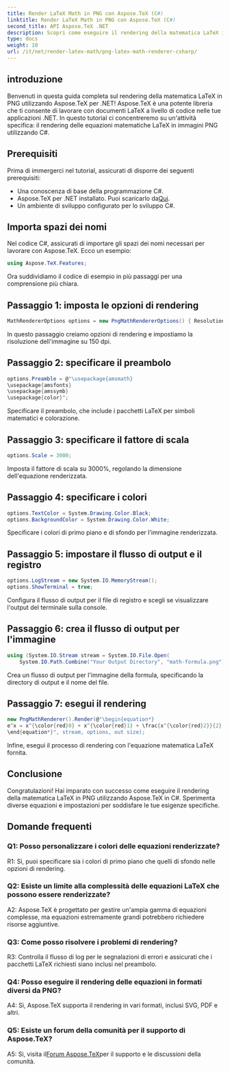 ```yaml
---
title: Render LaTeX Math in PNG con Aspose.TeX (C#)
linktitle: Render LaTeX Math in PNG con Aspose.TeX (C#)
second_title: API Aspose.TeX .NET
description: Scopri come eseguire il rendering della matematica LaTeX in PNG in C# utilizzando Aspose.TeX. Segui la nostra guida passo passo per un'integrazione perfetta.
type: docs
weight: 10
url: /it/net/render-latex-math/png-latex-math-renderer-csharp/
---
```

## introduzione

Benvenuti in questa guida completa sul rendering della matematica LaTeX in PNG utilizzando Aspose.TeX per .NET! Aspose.TeX è una potente libreria che ti consente di lavorare con documenti LaTeX a livello di codice nelle tue applicazioni .NET. In questo tutorial ci concentreremo su un'attività specifica: il rendering delle equazioni matematiche LaTeX in immagini PNG utilizzando C#.

## Prerequisiti

Prima di immergerci nel tutorial, assicurati di disporre dei seguenti prerequisiti:

- Una conoscenza di base della programmazione C#.
-  Aspose.TeX per .NET installato. Puoi scaricarlo da[Qui](https://releases.aspose.com/tex/net/).
- Un ambiente di sviluppo configurato per lo sviluppo C#.

## Importa spazi dei nomi

Nel codice C#, assicurati di importare gli spazi dei nomi necessari per lavorare con Aspose.TeX. Ecco un esempio:

```csharp
using Aspose.TeX.Features;
```

Ora suddividiamo il codice di esempio in più passaggi per una comprensione più chiara.

## Passaggio 1: imposta le opzioni di rendering

```csharp
MathRendererOptions options = new PngMathRendererOptions() { Resolution = 150 };
```

In questo passaggio creiamo opzioni di rendering e impostiamo la risoluzione dell'immagine su 150 dpi.

## Passaggio 2: specificare il preambolo

```csharp
options.Preamble = @"\usepackage{amsmath}
\usepackage{amsfonts}
\usepackage{amssymb}
\usepackage{color}";
```

Specificare il preambolo, che include i pacchetti LaTeX per simboli matematici e colorazione.

## Passaggio 3: specificare il fattore di scala

```csharp
options.Scale = 3000;
```

Imposta il fattore di scala su 3000%, regolando la dimensione dell'equazione renderizzata.

## Passaggio 4: specificare i colori

```csharp
options.TextColor = System.Drawing.Color.Black;
options.BackgroundColor = System.Drawing.Color.White;
```

Specificare i colori di primo piano e di sfondo per l'immagine renderizzata.

## Passaggio 5: impostare il flusso di output e il registro

```csharp
options.LogStream = new System.IO.MemoryStream();
options.ShowTerminal = true;
```

Configura il flusso di output per il file di registro e scegli se visualizzare l'output del terminale sulla console.

## Passaggio 6: crea il flusso di output per l'immagine

```csharp
using (System.IO.Stream stream = System.IO.File.Open(
    System.IO.Path.Combine("Your Output Directory", "math-formula.png"), System.IO.FileMode.Create))
```

Crea un flusso di output per l'immagine della formula, specificando la directory di output e il nome del file.

## Passaggio 7: esegui il rendering

```csharp
new PngMathRenderer().Render(@"\begin{equation*}
e^x = x^{\color{red}0} + x^{\color{red}1} + \frac{x^{\color{red}2}}{2} + \frac{x^{\color{red}3}}{6} + \cdots = \sum_{n\geq 0} \frac{x^{\color{red}n}}{n!}
\end{equation*}", stream, options, out size);
```

Infine, esegui il processo di rendering con l'equazione matematica LaTeX fornita.

## Conclusione

Congratulazioni! Hai imparato con successo come eseguire il rendering della matematica LaTeX in PNG utilizzando Aspose.TeX in C#. Sperimenta diverse equazioni e impostazioni per soddisfare le tue esigenze specifiche.

## Domande frequenti

### Q1: Posso personalizzare i colori delle equazioni renderizzate?

R1: Sì, puoi specificare sia i colori di primo piano che quelli di sfondo nelle opzioni di rendering.

### Q2: Esiste un limite alla complessità delle equazioni LaTeX che possono essere renderizzate?

A2: Aspose.TeX è progettato per gestire un'ampia gamma di equazioni complesse, ma equazioni estremamente grandi potrebbero richiedere risorse aggiuntive.

### Q3: Come posso risolvere i problemi di rendering?

R3: Controlla il flusso di log per le segnalazioni di errori e assicurati che i pacchetti LaTeX richiesti siano inclusi nel preambolo.

### Q4: Posso eseguire il rendering delle equazioni in formati diversi da PNG?

A4: Sì, Aspose.TeX supporta il rendering in vari formati, inclusi SVG, PDF e altri.

### Q5: Esiste un forum della comunità per il supporto di Aspose.TeX?

 A5: Sì, visita il[Forum Aspose.TeX](https://forum.aspose.com/c/tex/47)per il supporto e le discussioni della comunità.
